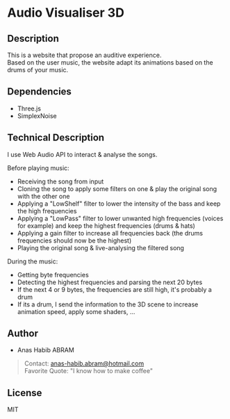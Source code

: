 # Audio Visualiser 3D

## Description
This is a website that propose an auditive experience.  
Based on the user music, the website adapt its animations based on the drums of your music.

## Dependencies
- Three.js
- SimplexNoise

## Technical Description
I use Web Audio API to interact & analyse the songs.  

Before playing music:  
- Receiving the song from input
- Cloning the song to apply some filters on one & play the original song with the other one
- Applying a "LowShelf" filter to lower the intensity of the bass and keep the high frequencies
- Applying a "LowPass" filter to lower unwanted high frequencies (voices for example) and keep the highest frequencies (drums & hats)
- Applying a gain filter to increase all frequencies back (the drums frequencies should now be the highest)
- Playing the original song & live-analysing the filtered song

During the music:
- Getting byte frequencies
- Detecting the highest frequencies and parsing the next 20 bytes
- If the next 4 or 9 bytes, the frequencies are still high, it's probably a drum
- If its a drum, I send the information to the 3D scene to increase animation speed, apply some shaders, ...

## Author

- Anas Habib ABRAM
> Contact: anas-habib.abram@hotmail.com  
> Favorite Quote: "I know how to make coffee"

## License
MIT